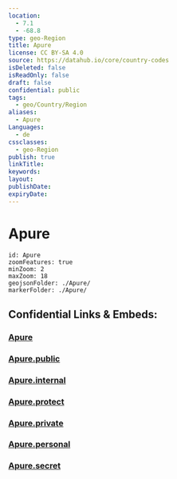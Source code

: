 ```yaml
---
location:
  - 7.1
  - -68.8
type: geo-Region
title: Apure
license: CC BY-SA 4.0
source: https://datahub.io/core/country-codes
isDeleted: false
isReadOnly: false
draft: false
confidential: public
tags:
  - geo/Country/Region
aliases:
  - Apure
Languages:
  - de
cssclasses:
  - geo-Region
publish: true
linkTitle:
keywords:
layout:
publishDate:
expiryDate:
---
```


# Apure

```leaflet
id: Apure
zoomFeatures: true 
minZoom: 2 
maxZoom: 18
geojsonFolder: ./Apure/
markerFolder: ./Apure/
```


## Confidential Links & Embeds: 

### [Apure](/_Standards/Earth/Continent/America~South/Venezuela/States~Venezuela/Apure.md) 

### [Apure.public](/_public/Earth/Continent/America~South/Venezuela/States~Venezuela/Apure.public.md) 

### [Apure.internal](/_internal/Earth/Continent/America~South/Venezuela/States~Venezuela/Apure.internal.md) 

### [Apure.protect](/_protect/Earth/Continent/America~South/Venezuela/States~Venezuela/Apure.protect.md) 

### [Apure.private](/_private/Earth/Continent/America~South/Venezuela/States~Venezuela/Apure.private.md) 

### [Apure.personal](/_personal/Earth/Continent/America~South/Venezuela/States~Venezuela/Apure.personal.md) 

### [Apure.secret](/_secret/Earth/Continent/America~South/Venezuela/States~Venezuela/Apure.secret.md)

